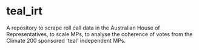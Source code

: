 # teal_irt
A repository to scrape roll call data in the Australian House of Representatives, to scale MPs, to analyse the coherence of votes from the Climate 200 sponsored 'teal' independent MPs.
